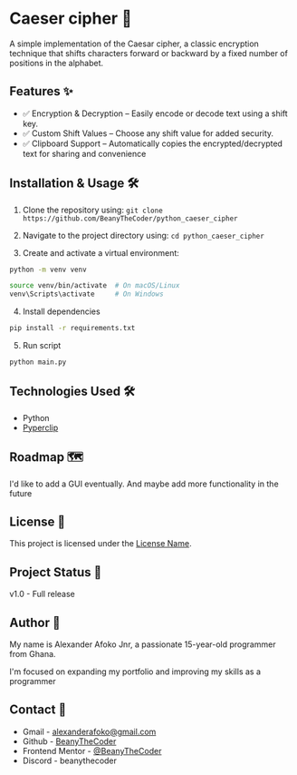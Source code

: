 # Caeser cipher 🔐

A simple implementation of the Caesar cipher, a classic encryption technique that shifts characters forward or backward by a fixed number of positions in the alphabet.

## Features ✨

- ✅ Encryption & Decryption – Easily encode or decode text using a shift key.
- ✅ Custom Shift Values – Choose any shift value for added security.
- ✅ Clipboard Support – Automatically copies the encrypted/decrypted text for sharing and convenience

## Installation & Usage 🛠️

1. Clone the repository using:
   `git clone https://github.com/BeanyTheCoder/python_caeser_cipher`

2. Navigate to the project directory using:
   `cd python_caeser_cipher`

3. Create and activate a virtual environment:

```sh
python -m venv venv

source venv/bin/activate  # On macOS/Linux
venv\Scripts\activate     # On Windows
```

4. Install dependencies

```sh
pip install -r requirements.txt
```

5. Run script

```sh
python main.py
```

## Technologies Used 🛠️

- Python
- [Pyperclip](https://pypi.org/project/pyperclip/)

## Roadmap 🗺️

I'd like to add a GUI eventually. And maybe add more functionality in the future

## License 📝

This project is licensed under the [License Name](license-file-link).

## Project Status 🚀

v1.0 - Full release

## Author 👤

My name is Alexander Afoko Jnr, a passionate 15-year-old programmer from Ghana.

I'm focused on expanding my portfolio and improving my skills as a programmer

## Contact 📧

- Gmail - alexanderafoko@gmail.com
- Github - [BeanyTheCoder](https://github.com/BeanyTheCoder)
- Frontend Mentor - [@BeanyTheCoder](https://www.frontendmentor.io/profile/BeanyTheCoder)
- Discord - beanythecoder

